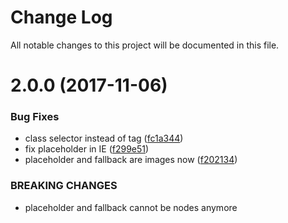 # Change Log

All notable changes to this project will be documented in this file.

<a name="2.0.0"></a>
# 2.0.0 (2017-11-06)


### Bug Fixes

* class selector instead of tag ([fc1a344](https://github.com/SUI-Components/sui-components/commit/fc1a344))
* fix placeholder in IE ([f299e51](https://github.com/SUI-Components/sui-components/commit/f299e51))
* placeholder and fallback are images now ([f202134](https://github.com/SUI-Components/sui-components/commit/f202134))


### BREAKING CHANGES

* placeholder and fallback cannot be nodes anymore



